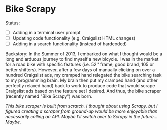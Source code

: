# Bike Scrapy
Status:
- [ ] Adding in a terminal user prompt
- [ ] Updating code functionality (e.g. Craigslist HTML changes)
- [ ] Adding in a search functionality (instead of hardcoded)

Backstory: In the Summer of 2013, I embarked on what I thought would be a long and arduous journey to find myself a new bicycle. I was in the market for a road bike with specific features (i.e. 52'' frame, good brand, 105 or better shifters). However, after a few days of manually clicking on over a hundred Craigslist ads, my cramped hand relegated the bike searching task to my programming brain. My brain then put my cramped hand (and other perfectly relaxed hand) back to work to produce code that would scrape Craigslist ads based on the feature set I desired. And thus, the bike scraper (recently named "Bike Scrapy") was born.

*This bike scraper is built from scratch. I thought about using Scrapy, but I figured creating a scraper from ground-up would be more enjoyable than necessarily calling an API. Maybe I'll switch over to Scrapy in the future... Maybe.*

